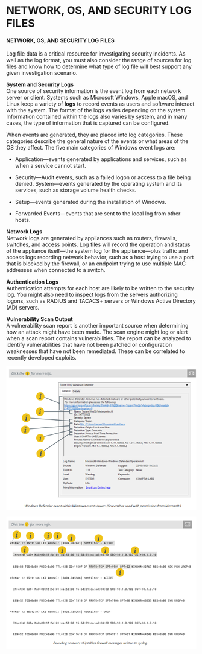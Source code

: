 # NETWORK, OS, AND SECURITY LOG FILES

#### NETWORK, OS, AND SECURITY LOG FILES

Log file data is a critical resource for investigating security incidents. As well as the log format, you must also consider the range of sources for log files and know how to determine what type of log file will best support any given investigation scenario.

**System and Security Logs**  
One source of security information is the event log from each network server or client. Systems such as Microsoft Windows, Apple macOS, and Linux keep a variety of **logs** to record events as users and software interact with the system. The format of the logs varies depending on the system. Information contained within the logs also varies by system, and in many cases, the type of information that is captured can be configured.

When events are generated, they are placed into log categories. These categories describe the general nature of the events or what areas of the OS they affect. The five main categories of Windows event logs are:

-   Application—events generated by applications and services, such as when a service cannot start.
  
-   Security—Audit events, such as a failed logon or access to a file being denied. System—events generated by the operating system and its services, such as storage volume health checks.
  
-   Setup—events generated during the installation of Windows.
  
-   Forwarded Events—events that are sent to the local log from other hosts.
  

**Network Logs**  
Network logs are generated by appliances such as routers, firewalls, switches, and access points. Log files will record the operation and status of the appliance itself—the system log for the appliance—plus traffic and access logs recording network behavior, such as a host trying to use a port that is blocked by the firewall, or an endpoint trying to use multiple MAC addresses when connected to a switch.

**Authentication Logs**  
Authentication attempts for each host are likely to be written to the security log. You might also need to inspect logs from the servers authorizing logons, such as RADIUS and TACACS+ servers or Windows Active Directory (AD) servers.

**Vulnerability Scan Output**  
A vulnerability scan report is another important source when determining how an attack might have been made. The scan engine might log or alert when a scan report contains vulnerabilities. The report can be analyzed to identify vulnerabilities that have not been patched or configuration weaknesses that have not been remediated. These can be correlated to recently developed exploits.

![](./img/network1.png)

![](./img/network2.png)